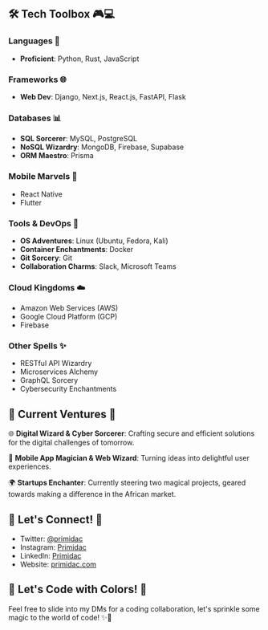 ## 🛠️ Tech Toolbox 🎮💻

### Languages 🚀

- **Proficient**: Python, Rust, JavaScript


### Frameworks 🌐

- **Web Dev**: Django, Next.js, React.js, FastAPI, Flask


### Databases 📊

- **SQL Sorcerer**: MySQL, PostgreSQL
- **NoSQL Wizardry**: MongoDB, Firebase, Supabase
- **ORM Maestro**: Prisma

### Mobile Marvels 📱

- React Native
- Flutter

### Tools & DevOps 🔧

- **OS Adventures**: Linux (Ubuntu, Fedora, Kali)
- **Container Enchantments**: Docker
- **Git Sorcery**: Git
- **Collaboration Charms**: Slack, Microsoft Teams

### Cloud Kingdoms ☁️

- Amazon Web Services (AWS)
- Google Cloud Platform (GCP)
- Firebase

### Other Spells ✨

- RESTful API Wizardry
- Microservices Alchemy
- GraphQL Sorcery
- Cybersecurity Enchantments

## 🚀 Current Ventures 🚀

🌐 **Digital Wizard & Cyber Sorcerer**: Crafting secure and efficient solutions for the digital challenges of tomorrow.

📱 **Mobile App Magician & Web Wizard**: Turning ideas into delightful user experiences.

🌍 **Startups Enchanter**: Currently steering two magical projects, geared towards making a difference in the African market.

## 🌈 Let's Connect! 🚀

- Twitter: [@primidac](https://twitter.com/primidac)
- Instagram: [Primidac](https://instagram.com/pri.midac)
- LinkedIn: [Primidac](https://www.linkedin.com/in/primidac/)
- Website: [primidac.com](https://primidac.com)

## 🎨 Let's Code with Colors! 🎨

Feel free to slide into my DMs for a coding collaboration, let's sprinkle some magic to the world of code! ✨🦄
